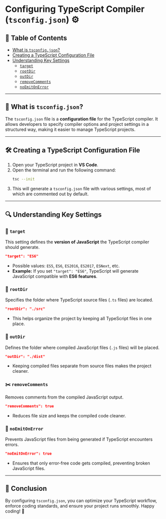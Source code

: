
# Configuring TypeScript Compiler (`tsconfig.json`) ⚙️

## 📜 Table of Contents
- [What is `tsconfig.json`?](#what-is-tsconfigjson)
- [Creating a TypeScript Configuration File](#creating-a-typescript-configuration-file)
- [Understanding Key Settings](#understanding-key-settings)
  - [`target`](#target)
  - [`rootDir`](#rootdir)
  - [`outDir`](#outdir)
  - [`removeComments`](#removecomments)
  - [`noEmitOnError`](#noemitonerror)

---

## 📘 What is `tsconfig.json`?
The `tsconfig.json` file is a **configuration file** for the TypeScript compiler. It allows developers to specify compiler options and project settings in a structured way, making it easier to manage TypeScript projects.

---

## 🛠️ Creating a TypeScript Configuration File
1. Open your TypeScript project in **VS Code**.
2. Open the terminal and run the following command:
   ```bash
   tsc --init
   ```
3. This will generate a `tsconfig.json` file with various settings, most of which are commented out by default.

---

## 🔍 Understanding Key Settings
### 🎯 `target`
This setting defines the **version of JavaScript** the TypeScript compiler should generate.
```json
"target": "ES6"
```
- Possible values: `ES5`, `ES6`, `ES2016`, `ES2017`, `ESNext`, etc.
- **Example:** If you set `"target": "ES6"`, TypeScript will generate JavaScript compatible with **ES6 features**.

### 📂 `rootDir`
Specifies the folder where TypeScript source files (`.ts` files) are located.
```json
"rootDir": "./src"
```
- This helps organize the project by keeping all TypeScript files in one place.

### 📂 `outDir`
Defines the folder where compiled JavaScript files (`.js` files) will be placed.
```json
"outDir": "./dist"
```
- Keeping compiled files separate from source files makes the project cleaner.

### ✂️ `removeComments`
Removes comments from the compiled JavaScript output.
```json
"removeComments": true
```
- Reduces file size and keeps the compiled code cleaner.

### 🚫 `noEmitOnError`
Prevents JavaScript files from being generated if TypeScript encounters errors.
```json
"noEmitOnError": true
```
- Ensures that only error-free code gets compiled, preventing broken JavaScript files.

---

## 🎯 Conclusion
By configuring `tsconfig.json`, you can optimize your TypeScript workflow, enforce coding standards, and ensure your project runs smoothly. Happy coding! 🚀

